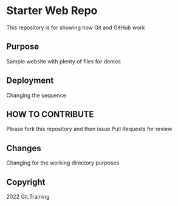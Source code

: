 # Starter Web Repo

This repository is for showing how Git and GitHub work

## Purpose

Sample website with plenty of files for demos

## Deployment

Changing the sequence 

## HOW TO CONTRIBUTE

Please fork this repository and then issue Pull Requests for review

## Changes

Changing for the working directory purposes

## Copyright

2022 Git.Training
